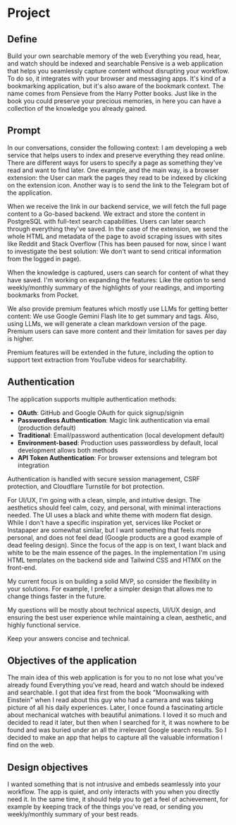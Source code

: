 # Project

## Define
Build your own searchable memory of the web
Everything you read, hear, and watch should be indexed and searchable
Pensive is a web application that helps you seamlessly capture content without disrupting your workflow. To do so, it integrates with your browser and messaging apps.
It's kind of a bookmarking application, but it's also aware of the bookmark context.
The name comes from Pensieve from the Harry Potter books. Just like in the book you could preserve your precious memories, in here you can have a collection of the knowledge you already gained.

## Prompt

In our conversations, consider the following context: I am developing a web service that helps users to index and preserve everything they read online. There are different ways for users to specify a page as something they've read and want to find later. One example, and the main way, is a browser extension: the User can mark the pages they read to be indexed by clicking on the extension icon. Another way is to send the link to the Telegram bot of the application.

When we receive the link in our backend service, we will fetch the full page content to a Go-based backend. We extract and store the content in PostgreSQL with full-text search capabilities. Users can later search through everything they've saved.
In the case of the extension, we send the whole HTML and metadata of the page to avoid scraping issues with sites like Reddit and Stack Overflow (This has been paused for now, since I want to investigate the best solution: We don't want to send critical information from the logged in page).

When the knowledge is captured, users can search for content of what they have saved.
I'm working on expanding the features: Like the option to send weekly/monthly summary of the highlights of your readings, and importing bookmarks from Pocket.

We also provide premium features which mostly use LLMs for getting better content: We use Google Gemini Flash lite to get summary and tags. Also, using LLMs, we will generate a clean markdown version of the page.
Premium users can save more content and their limitation for saves per day is higher.

Premium features will be extended in the future, including the option to support text extraction from YouTube videos for searchability.

## Authentication
The application supports multiple authentication methods:
- **OAuth**: GitHub and Google OAuth for quick signup/signin
- **Passwordless Authentication**: Magic link authentication via email (production default)
- **Traditional**: Email/password authentication (local development default)
- **Environment-based**: Production uses passwordless by default, local development allows both methods
- **API Token Authentication**: For browser extensions and telegram bot integration

Authentication is handled with secure session management, CSRF protection, and Cloudflare Turnstile for bot protection.

For UI/UX, I'm going with a clean, simple, and intuitive design. The aesthetics should feel calm, cozy, and personal, with minimal interactions needed. The UI uses a black and white theme with modern flat design. While I don't have a specific inspiration yet, services like Pocket or Instapaper are somewhat similar, but I want something that feels more personal, and does not feel dead (Google products are a good example of dead feeling design).
Since the focus of the app is on text, I want black and white to be the main essence of the pages.
In the implementation I'm using HTML templates on the backend side and Tailwind CSS and HTMX on the front-end.

My current focus is on building a solid MVP, so consider the flexibility in your solutions. For example, I prefer a simpler design that allows me to change things faster in the future.

My questions will be mostly about technical aspects, UI/UX design, and ensuring the best user experience while maintaining a clean, aesthetic, and highly functional service.

Keep your answers concise and technical.

## Objectives of the application

The main idea of this web application is for you to no not lose what you've already found
Everything you've read, heard and watch should be indexed and searchable.
I got that idea first from the book "Moonwalking with Einstein" when I read about this guy who had a camera and was taking picture of all his daily experiences.
Later, I once found a fascinating article about mechanical watches with beautiful animations. I loved it so much and decided to read it later, but then when I searched for it, it was nowhere to be found and was buried under an all the irrelevant Google search results.
So I decided to make an app that helps to capture all the valuable information I find on the web.

## Design objectives
I wanted something that is not intrusive and embeds seamlessly into your workflow.
The app is quiet, and only interacts with you when you directly need it.
In the same time, it should help you to get a feel of achievement, for example by keeping track of the things you've read, or sending you weekly/monthly summary of your best reads.